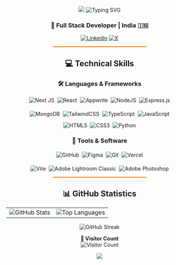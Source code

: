 <div align="center">
  
<img src="https://capsule-render.vercel.app/api?type=waving&color=FF7800&height=100&section=header" />

<img src="https://readme-typing-svg.herokuapp.com?font=Fira+Code&weight=600&size=40&pause=900&color=FF7800&center=true&vCenter=true&random=false&width=600&height=100&lines=Hi+%F0%9F%91%8B+I'm+Soham+Sadhukhan" alt="Typing SVG" />

<h3>🚀 Full Stack Developer | India 🇮🇳</h3>

<p>
  <a href="https://linkedin.com/in/sohamsadhukhan"><img src="https://img.shields.io/badge/LinkedIn-%230077B5.svg?logo=linkedin&logoColor=white" alt="LinkedIn"/></a>
  <a href="https://x.com/geekSoham"><img src="https://img.shields.io/badge/X-black.svg?logo=X&logoColor=white" alt="X"/></a>
</p>

<hr width="50%" style="height: 2px; background-color: #FF7800;">

<h2>💻 Technical Skills</h2>

<h3>🛠️ Languages & Frameworks</h3>
<p align="center" style="margin: 20px 0;">
  <img src="https://img.shields.io/badge/Next-black?style=for-the-badge&logo=next.js&logoColor=white" alt="Next JS"/>&nbsp;
  <img src="https://img.shields.io/badge/react-%2320232a.svg?style=for-the-badge&logo=react&logoColor=%2361DAFB" alt="React"/>&nbsp;
  <img src="https://img.shields.io/badge/Appwrite-%23FD366E.svg?style=for-the-badge&logo=appwrite&logoColor=white" alt="Appwrite"/>&nbsp;
  <img src="https://img.shields.io/badge/node.js-6DA55F?style=for-the-badge&logo=node.js&logoColor=white" alt="NodeJS"/>&nbsp;
  <img src="https://img.shields.io/badge/express.js-%23404d59.svg?style=for-the-badge&logo=express&logoColor=%2361DAFB" alt="Express.js"/>
</p>
<p align="center">
  <img src="https://img.shields.io/badge/MongoDB-%234ea94b.svg?style=for-the-badge&logo=mongodb&logoColor=white" alt="MongoDB"/>&nbsp;
  <img src="https://img.shields.io/badge/tailwindcss-%2338B2AC.svg?style=for-the-badge&logo=tailwind-css&logoColor=white" alt="TailwindCSS"/>&nbsp;
  <img src="https://img.shields.io/badge/typescript-%23007ACC.svg?style=for-the-badge&logo=typescript&logoColor=white" alt="TypeScript"/>&nbsp;
  <img src="https://img.shields.io/badge/javascript-%23323330.svg?style=for-the-badge&logo=javascript&logoColor=%23F7DF1E" alt="JavaScript"/>
</p>
<p align="center">
  <img src="https://img.shields.io/badge/html5-%23E34F26.svg?style=for-the-badge&logo=html5&logoColor=white" alt="HTML5"/>&nbsp;
  <img src="https://img.shields.io/badge/css3-%231572B6.svg?style=for-the-badge&logo=css3&logoColor=white" alt="CSS3"/>&nbsp;
  <img src="https://img.shields.io/badge/python-3670A0?style=for-the-badge&logo=python&logoColor=ffdd54" alt="Python"/>
</p>

<h3>🔧 Tools & Software</h3>
<p align="center" style="margin: 20px 0;">
  <img src="https://img.shields.io/badge/github-%23121011.svg?style=for-the-badge&logo=github&logoColor=white" alt="GitHub"/>&nbsp;
  <img src="https://img.shields.io/badge/figma-%23F24E1E.svg?style=for-the-badge&logo=figma&logoColor=white" alt="Figma"/>&nbsp;
  <img src="https://img.shields.io/badge/git-%23F05033.svg?style=for-the-badge&logo=git&logoColor=white" alt="Git"/>&nbsp;
  <img src="https://img.shields.io/badge/vercel-%23000000.svg?style=for-the-badge&logo=vercel&logoColor=white" alt="Vercel"/>
</p>
<p align="center">
  <img src="https://img.shields.io/badge/vite-%23646CFF.svg?style=for-the-badge&logo=vite&logoColor=white" alt="Vite"/>&nbsp;
  <img src="https://img.shields.io/badge/Adobe%20Lightroom%20Classic-31A8FF.svg?style=for-the-badge&logo=Adobe%20Lightroom%20Classic&logoColor=white" alt="Adobe Lightroom Classic"/>&nbsp;
  <img src="https://img.shields.io/badge/adobe%20photoshop-%2331A8FF.svg?style=for-the-badge&logo=adobe%20photoshop&logoColor=white" alt="Adobe Photoshop"/>
</p>

<hr width="50%" style="height: 2px; background-color: #FF7800;">

<h2>📊 GitHub Statistics</h2>

<table>
  <tr>
    <td>
      <img src="https://github-readme-stats.vercel.app/api?username=soham247&theme=codeSTACKr&hide_border=false&include_all_commits=false&count_private=false" alt="GitHub Stats" />
    </td>
    <td>
      <img src="https://github-readme-stats.vercel.app/api/top-langs/?username=soham247&theme=codeSTACKr&hide_border=false&include_all_commits=false&count_private=false&layout=compact" alt="Top Languages"/>
    </td>
  </tr>
</table>

  <img src="https://streak-stats.demolab.com?user=soham247&theme=codeSTACKr&hide_border=false" alt="GitHub Streak"/>

<br>

<p align="center">
  <b>👥 Visitor Count</b>
  <br>
  
  <img src="https://profile-counter.glitch.me/soham247/count.svg" alt="Visitor Count"/>
</p>

<img src="https://capsule-render.vercel.app/api?type=waving&color=FF7800&height=100&section=footer" />

</div>
